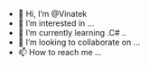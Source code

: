 - 👋 Hi, I’m @Vinatek
- 👀 I’m interested in ...
- 🌱 I’m currently learning .C# ..
- 💞️ I’m looking to collaborate on ...
- 📫 How to reach me ...

<!---
Vinatek/Vinatek is a ✨ special ✨ repository because its `README.md` (this file) appears on your GitHub profile.
You can click the Preview link to take a look at your changes.
--->
